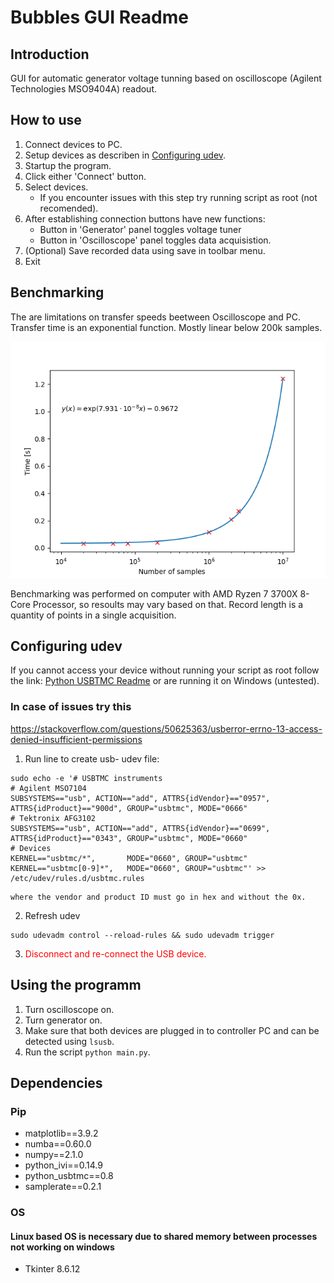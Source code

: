 # Bubbles GUI Readme
## Introduction
GUI for automatic generator voltage tunning based on oscilloscope (Agilent Technologies MSO9404A) readout.

## How to use
1. Connect devices to PC.
2. Setup devices as describen in [Configuring udev](#configuring_udev).
3. Startup the program.
4. Click either 'Connect' button.
5. Select devices.
    - If you encounter issues with this step try running script as root (not recomended).
6. After establishing connection buttons have new functions:
    - Button in 'Generator' panel toggles voltage tuner
    - Button in 'Oscilloscope' panel toggles data acquisistion.
7. (Optional) Save recorded data using save in toolbar menu.
8. Exit

## Benchmarking
The are limitations on transfer speeds beetween Oscilloscope and PC. Transfer time is an exponential function. Mostly linear below 200k samples.

![Plot with points and fitted polynomial](Benchmark.png)

Benchmarking was performed on computer with AMD Ryzen 7 3700X 8-Core Processor, so resoults may vary based on that. Record length is a quantity of points in a single acquisition.


## <a name="configuring_udev"></a>Configuring udev
If you cannot access your device without running your script as root follow the link: [Python USBTMC Readme](http://alexforencich.com/wiki/en/python-usbtmc/readme)
or are running it on Windows (untested).

### In case of issues try this
https://stackoverflow.com/questions/50625363/usberror-errno-13-access-denied-insufficient-permissions

1. Run line to create usb- udev file:
```console
sudo echo -e '# USBTMC instruments
# Agilent MSO7104
SUBSYSTEMS=="usb", ACTION=="add", ATTRS{idVendor}=="0957", ATTRS{idProduct}=="900d", GROUP="usbtmc", MODE="0666"
# Tektronix AFG3102
SUBSYSTEMS=="usb", ACTION=="add", ATTRS{idVendor}=="0699", ATTRS{idProduct}=="0343", GROUP="usbtmc", MODE="0660"
# Devices
KERNEL=="usbtmc/*",       MODE="0660", GROUP="usbtmc"
KERNEL=="usbtmc[0-9]*",   MODE="0660", GROUP="usbtmc"' >> /etc/udev/rules.d/usbtmc.rules
```
    where the vendor and product ID must go in hex and without the 0x.

2. Refresh udev

```console
sudo udevadm control --reload-rules && sudo udevadm trigger
```

3. <span style="color: red;">Disconnect and re-connect the USB device.</span>


## Using the programm
1. Turn oscilloscope on.
2. Turn generator on.
3. Make sure that both devices are plugged in to controller PC and can be detected using `lsusb`.
4. Run the script `python main.py`.

## Dependencies
### Pip
* matplotlib==3.9.2
* numba==0.60.0
* numpy==2.1.0
* python_ivi==0.14.9
* python_usbtmc==0.8
* samplerate==0.2.1
### OS
#### Linux based OS is necessary due to shared memory between processes not working on windows
* Tkinter 8.6.12